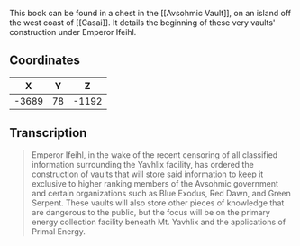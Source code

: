  

This book can be found in a chest in the [[Avsohmic Vault]], on an island off the west coast of [[Casai]]. It details the beginning of these very vaults' construction under Emperor Ifeihl.

## Coordinates
| **X** | **Y** | **Z** |
| :---: | :---: | :---: |
| -3689 |  78   | -1192 |

## Transcription
> Emperor Ifeihl, in the wake of the recent censoring of all classified information surrounding the Yavhlix facility, has ordered the construction of vaults that will store said information to keep it exclusive to higher ranking members of the Avsohmic government and certain organizations such as Blue Exodus, Red Dawn, and Green Serpent. These vaults will also store other pieces of knowledge that are dangerous to the public, but the focus will be on the primary energy collection facility beneath Mt. Yavhlix and the applications of Primal Energy.
